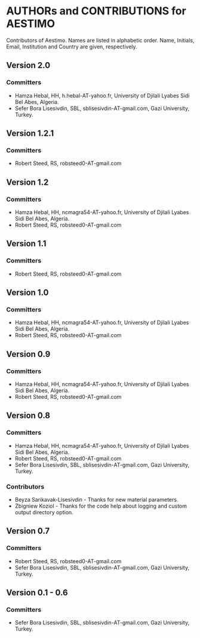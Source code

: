 # AUTHORs and CONTRIBUTIONS for AESTIMO

Contributors of Aestimo. Names are listed in alphabetic order. Name, Initials, Email, Institution and Country are given, respectively.

## Version 2.0

### Committers

* Hamza Hebal, HH, h.hebal-AT-yahoo.fr, University of Djilali Lyabes Sidi Bel Abes, Algeria.
* Sefer Bora Lisesivdin, SBL, sblisesivdin-AT-gmail.com, Gazi University, Turkey.

## Version 1.2.1

### Committers

* Robert Steed, RS, robsteed0-AT-gmail.com

## Version 1.2 

### Committers 

*	Hamza Hebal, HH, ncmagra54-AT-yahoo.fr, University of Djilali Lyabes Sidi Bel Abes, Algeria.
* Robert Steed, RS, robsteed0-AT-gmail.com

## Version 1.1 

### Committers 

*	Robert Steed, RS, robsteed0-AT-gmail.com

## Version 1.0 

### Committers 

*	Hamza Hebal, HH, ncmagra54-AT-yahoo.fr, University of Djilali Lyabes Sidi Bel Abes, Algeria.
*	Robert Steed, RS, robsteed0-AT-gmail.com

## Version 0.9 

### Committers 

*	Hamza Hebal, HH, ncmagra54-AT-yahoo.fr, University of Djilali Lyabes Sidi Bel Abes, Algeria.
*	Robert Steed, RS, robsteed0-AT-gmail.com

## Version 0.8 

### Committers 

*	Hamza Hebal, HH, ncmagra54-AT-yahoo.fr, University of Djilali Lyabes Sidi Bel Abes, Algeria.
*	Robert Steed, RS, robsteed0-AT-gmail.com
*	Sefer Bora Lisesivdin, SBL, sblisesivdin-AT-gmail.com, Gazi University, Turkey.

### Contributors 

*	Beyza Sarikavak-Lisesivdin - Thanks for new material parameters.
*	Zbigniew Koziol - Thanks for the code help about logging and custom output directory option.

## Version 0.7 

### Committers 

*	Robert Steed, RS, robsteed0-AT-gmail.com
*	Sefer Bora Lisesivdin, SBL, sblisesivdin-AT-gmail.com, Gazi University, Turkey.

## Version 0.1 - 0.6 

### Committers 

*	Sefer Bora Lisesivdin, SBL, sblisesivdin-AT-gmail.com, Gazi University, Turkey.
